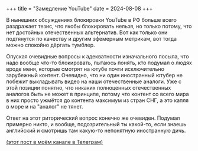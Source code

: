 +++
title = "Замедление YouTube"
date = 2024-08-08
+++

В нынешних обсуждениях блокировки YouTube в РФ больше всего раздражает тезис, что якобы блокировать нельзя, но только потому, что нет достойных отечественных альтернатив.
Вот как только они подтянутся по качеству и другим эфемерным метрикам, вот тогда можно спокойно дёргать тумблер.

Опуская очевидные вопросы к адекватности изначального посыла, что надо вообще что-то блокировать, пытаюсь понять, кто подумал о людях вроде меня, которые смотрят на ютубе почти исключительно зарубежный контент. Очевидно, что ни один иностранный ютубер не побежит выкладывать видео на наши отечественные аналоги. Уже с этой позиции понятно, что никаких полноценных отечественных аналогов быть не может в принципе, потому что контент со всего мира в них просто ужмётся до контента максимум из стран СНГ, а это капля в море и на "аналог" не тянет.

Ответ на этот риторический вопрос конечно же очевиден. Подумал примерно никто, и вообще, подозрительный ты какой-то, если знаешь английский и смотришь там какую-то непонятную иностранную дичь.

[(этот пост в моём канале в Телеграм)](https://t.me/linear_map/43)
